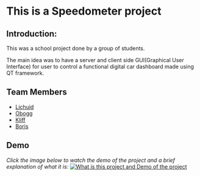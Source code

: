 # This is a Speedometer project

## Introduction:
This was a school project done by a group of students.

The main idea was to have a server and client side GUI(Graphical User Interface) for user to control a functional digital car dashboard made using QT framework. 

## Team Members

- [Lichuid](https://github.com/Lichuid)
- [Obogg](https://github.com/Obogger)
- [Kliff](https://github.com/Kliff-E)
- [Boris](https://github.com/BorisBunoza)


## Demo

*Click the image below to watch the demo of the project and a brief explanation of what it is:*
[![What is this project and Demo of the project](https://img.youtube.com/vi/PqhfeZm1Rfs/0.jpg)](https://www.youtube.com/watch?v=PqhfeZm1Rfs)

